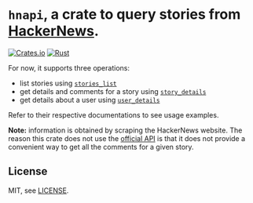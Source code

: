 # `hnapi`, a crate to query stories from [HackerNews](https://news.ycombinator.com/).

[![Crates.io](https://img.shields.io/crates/v/hnapi)](https://crates.io/crates/hnapi)
[![Rust](https://github.com/scastiel/hn/actions/workflows/rust.yml/badge.svg)](https://github.com/scastiel/hn/actions/workflows/rust.yml)

For now, it supports three operations:

- list stories using [`stories_list`](https://docs.rs/hnapi/latest/hnapi/fn.stories_list.html)
- get details and comments for a story using [`story_details`](https://docs.rs/hnapi/latest/hnapi/fn.story_details.html)
- get details about a user using [`user_details`](https://docs.rs/hnapi/latest/hnapi/fn.user_details.html)

Refer to their respective documentations to see usage examples.

**Note:** information is obtained by scraping the HackerNews website. The reason this crate does not use the [official API](https://github.com/HackerNews/API) is that it does not provide a convenient way to get all the comments for a given story.

## License

MIT, see [LICENSE](https://github.com/scastiel/hn/blob/main/api/LICENSE).
